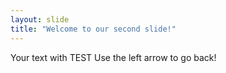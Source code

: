 ```yaml
---
layout: slide
title: "Welcome to our second slide!"
---
```

Your text with TEST
Use the left arrow to go back!
